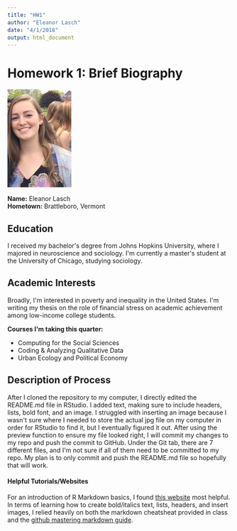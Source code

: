 ```yaml
---
title: "HW1"
author: "Eleanor Lasch"
date: "4/1/2018"
output: html_document
---
```


# Homework 1: Brief Biography
![A picture of me](Lasch_Pic.jpg)

**Name:** Eleanor Lasch  
**Hometown:** Brattleboro, Vermont

## Education
I received my bachelor's degree from Johns Hopkins University, where I majored in neuroscience and sociology. I'm currently a master's student at the University of Chicago, studying sociology. 

## Academic Interests
Broadly, I'm interested in poverty and inequality in the United States. I'm writing my thesis on the role of financial stress on academic achievement among low-income college students. 

**Courses I'm taking this quarter:**

* Computing for the Social Sciences
* Coding & Analyzing Qualitative Data
* Urban Ecology and Political Economy

## Description of Process

After I cloned the repository to my computer, I directly edited the README.md file in RStudio. I added text, making sure to include headers, lists, bold font, and an image. I struggled with inserting an image because I wasn't sure where I needed to store the actual jpg file on my computer in order for RStudio to find it, but I eventually figured it out. After using the preview function to ensure my file looked right, I will commit my changes to my repo and push the commit to GitHub. Under the Git tab, there are 7 different files, and I'm not sure if all of them need to be committed to my repo. My plan is to only commit and push the README.md file so hopefully that will work.

#### Helpful Tutorials/Websites
For an introduction of R Markdown basics, I found [this website](https://rmarkdown.rstudio.com/lesson-1.html) most helpful. In terms of learning how to create bold/italics text, lists, headers, and insert images, I relied heavily on both the markdown cheatsheat provided in class and the [github mastering markdown guide](https://guides.github.com/features/mastering-markdown/).
